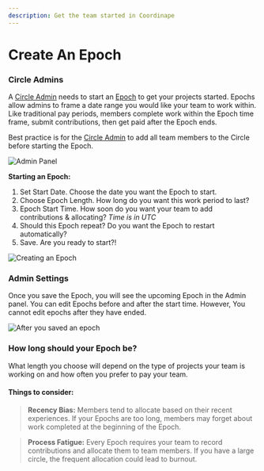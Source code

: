 ```yaml
---
description: Get the team started in Coordinape
---
```


# Create An Epoch

### Circle Admins

A [Circle Admin](../admin/) needs to start an [Epoch](./) to get your projects started. Epochs allow admins to frame a date range you would like your team to work within. Like traditional pay periods, members complete work within the Epoch time frame, submit contributions, then get paid after the Epoch ends.

Best practice is for the [Circle Admin](../admin/) to add all team members to the Circle before starting the Epoch.

![Admin Panel](<../../.gitbook/assets/Screen Shot 2022-05-16 at 6.14.14 PM.png>)

**Starting an Epoch:**

1. Set Start Date. Choose the date you want the Epoch to start.
2. Choose Epoch Length. How long do you want this work period to last?
3. Epoch Start Time. How soon do you want your team to add contributions & allocating? _Time is in UTC_
4. Should this Epoch repeat? Do you want the Epoch to restart automatically?
5. Save. Are you ready to start?!

![Creating an Epoch](<../../.gitbook/assets/Screen Shot 2022-05-16 at 6.14.26 PM.png>)

### Admin Settings

Once you save the Epoch, you will see the upcoming Epoch in the Admin panel. You can edit Epochs before and after the start time. However, You cannot edit epochs after they have ended.

![After you saved an epoch](<../../.gitbook/assets/Screen Shot 2022-05-16 at 6.25.20 PM.png>)

### **How long should your Epoch be?**

What length you choose will depend on the type of projects your team is working on and how often you prefer to pay your team.

#### Things to consider:

> **Recency Bias:** Members tend to allocate based on their recent experiences. If your Epochs are too long, members may forget about work completed at the beginning of the Epoch.

> **Process Fatigue:** Every Epoch requires your team to record contributions and allocate them to team members. If you have a large circle, the frequent allocation could lead to burnout.
